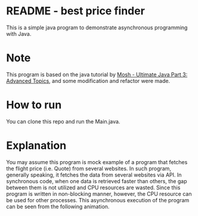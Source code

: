 # README - best price finder
This is a simple java program to demonstrate asynchronous programming with Java.

# Note
This program is based on the java tutorial by [Mosh - Ultimate Java Part 3: Advanced Topics](https://codewithmosh.com/p/ultimate-java-part-3),
and some modification and refactor were made.

# How to run
You can clone this repo and run the Main.java.

# Explanation
You may assume this program is mock example of a program that fetches the flight price (i.e. Quote) from several websites.
In such program, generally speaking, it fetches the data from several websites via API.
In synchronous code, when one data is retrieved faster than others, the gap between them is not utilized and CPU resources are wasted.
Since this program is written in non-blocking manner, however, the CPU resource can be used for other processes.
This asynchronous execution of the program can be seen from the following animation.

